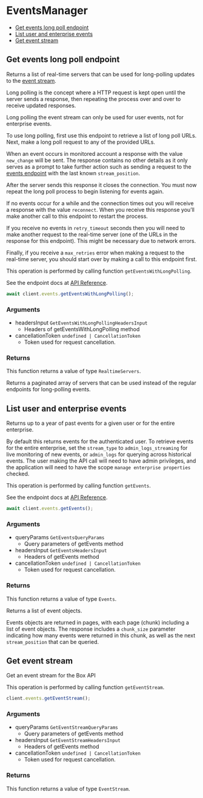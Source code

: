 # EventsManager

- [Get events long poll endpoint](#get-events-long-poll-endpoint)
- [List user and enterprise events](#list-user-and-enterprise-events)
- [Get event stream](#get-event-stream)

## Get events long poll endpoint

Returns a list of real-time servers that can be used for long-polling updates
to the [event stream](#get-events).

Long polling is the concept where a HTTP request is kept open until the
server sends a response, then repeating the process over and over to receive
updated responses.

Long polling the event stream can only be used for user events, not for
enterprise events.

To use long polling, first use this endpoint to retrieve a list of long poll
URLs. Next, make a long poll request to any of the provided URLs.

When an event occurs in monitored account a response with the value
`new_change` will be sent. The response contains no other details as
it only serves as a prompt to take further action such as sending a
request to the [events endpoint](#get-events) with the last known
`stream_position`.

After the server sends this response it closes the connection. You must now
repeat the long poll process to begin listening for events again.

If no events occur for a while and the connection times out you will
receive a response with the value `reconnect`. When you receive this response
you’ll make another call to this endpoint to restart the process.

If you receive no events in `retry_timeout` seconds then you will need to
make another request to the real-time server (one of the URLs in the response
for this endpoint). This might be necessary due to network errors.

Finally, if you receive a `max_retries` error when making a request to the
real-time server, you should start over by making a call to this endpoint
first.

This operation is performed by calling function `getEventsWithLongPolling`.

See the endpoint docs at
[API Reference](https://developer.box.com/reference/options-events/).

<!-- sample options_events -->

```ts
await client.events.getEventsWithLongPolling();
```

### Arguments

- headersInput `GetEventsWithLongPollingHeadersInput`
  - Headers of getEventsWithLongPolling method
- cancellationToken `undefined | CancellationToken`
  - Token used for request cancellation.

### Returns

This function returns a value of type `RealtimeServers`.

Returns a paginated array of servers that can be used
instead of the regular endpoints for long-polling events.

## List user and enterprise events

Returns up to a year of past events for a given user
or for the entire enterprise.

By default this returns events for the authenticated user. To retrieve events
for the entire enterprise, set the `stream_type` to `admin_logs_streaming`
for live monitoring of new events, or `admin_logs` for querying across
historical events. The user making the API call will
need to have admin privileges, and the application will need to have the
scope `manage enterprise properties` checked.

This operation is performed by calling function `getEvents`.

See the endpoint docs at
[API Reference](https://developer.box.com/reference/get-events/).

<!-- sample get_events -->

```ts
await client.events.getEvents();
```

### Arguments

- queryParams `GetEventsQueryParams`
  - Query parameters of getEvents method
- headersInput `GetEventsHeadersInput`
  - Headers of getEvents method
- cancellationToken `undefined | CancellationToken`
  - Token used for request cancellation.

### Returns

This function returns a value of type `Events`.

Returns a list of event objects.

Events objects are returned in pages, with each page (chunk)
including a list of event objects. The response includes a
`chunk_size` parameter indicating how many events were returned in this
chunk, as well as the next `stream_position` that can be
queried.

## Get event stream

Get an event stream for the Box API

This operation is performed by calling function `getEventStream`.

```ts
client.events.getEventStream();
```

### Arguments

- queryParams `GetEventStreamQueryParams`
  - Query parameters of getEvents method
- headersInput `GetEventStreamHeadersInput`
  - Headers of getEvents method
- cancellationToken `undefined | CancellationToken`
  - Token used for request cancellation.

### Returns

This function returns a value of type `EventStream`.
